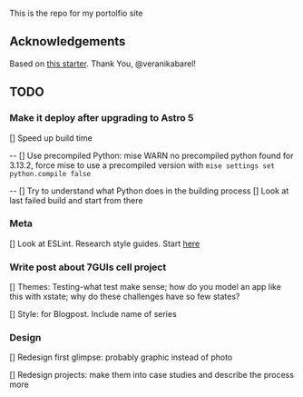 This is the repo for my portolfio site

## Acknowledgements

Based on [this starter](https://github.com/veranikabarel/astro-portfolio). Thank You, @veranikabarel!

## TODO
### Make it deploy after upgrading to Astro 5
[] Speed up build time

-- [] Use precompiled Python: mise WARN  no precompiled python found for 3.13.2, force mise to use a precompiled version with `mise settings set python.compile false`

-- [] Try to understand what Python does in the building process
[] Look at last failed build and start from there

### Meta

[] Look at ESLint. Research style guides. Start [here]([url](https://www.youtube.com/watch?v=Cd-gBxzcsdA)) 

### Write post about 7GUIs cell project
[] Themes: Testing-what test make sense; how do you model an app like this with xstate; why do these challenges have so few states?

[] Style: <Card> for Blogpost. Include name of series

### Design
[] Redesign first glimpse: probably graphic instead of photo

[] Redesign projects: make them into case studies and describe the process more
